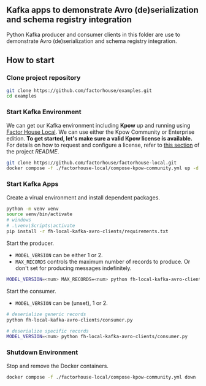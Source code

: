## Kafka apps to demonstrate Avro (de)serialization and schema registry integration

Python Kafka producer and consumer clients in this folder are use to demonstrate Avro (de)serialization and schema registry integration.

## How to start

### Clone project repository

```bash
git clone https://github.com/factorhouse/examples.git
cd examples
```

### Start Kafka Environment

We can get our Kafka environment including **Kpow** up and running using [Factor House Local](https://github.com/factorhouse/factorhouse-local). We can use either the Kpow Community or Enterprise edition. **To get started, let's make sure a valid Kpow license is available.** For details on how to request and configure a license, refer to [this section](https://github.com/factorhouse/factorhouse-local?tab=readme-ov-file#update-kpow-and-flex-licenses) of the project _README_.

```bash
git clone https://github.com/factorhouse/factorhouse-local.git
docker compose -f ./factorhouse-local/compose-kpow-community.yml up -d
```

### Start Kafka Apps

Create a virual environment and install dependent packages.

```bash
python -m venv venv
source venv/bin/activate
# windows
# .\venv\Scripts\activate
pip install -r fh-local-kafka-avro-clients/requirements.txt
```

Start the producer.

- `MODEL_VERSION` can be either 1 or 2.
- `MAX_RECORDS` controls the maximum number of records to produce. Or don't set for producing messages indefinitely.

```bash
MODEL_VERSION=<num> MAX_RECORDS=<num> python fh-local-kafka-avro-clients/producer.py
```

Start the consumer.

- `MODEL_VERSION` can be (unset), 1 or 2.

```bash
# deserialize generic records
python fh-local-kafka-avro-clients/consumer.py

# deserialize specific records
MODEL_VERSION=<num> python fh-local-kafka-avro-clients/consumer.py
```

### Shutdown Environment

Stop and remove the Docker containers.

```bash
docker compose -f ./factorhouse-local/compose-kpow-community.yml down
```
